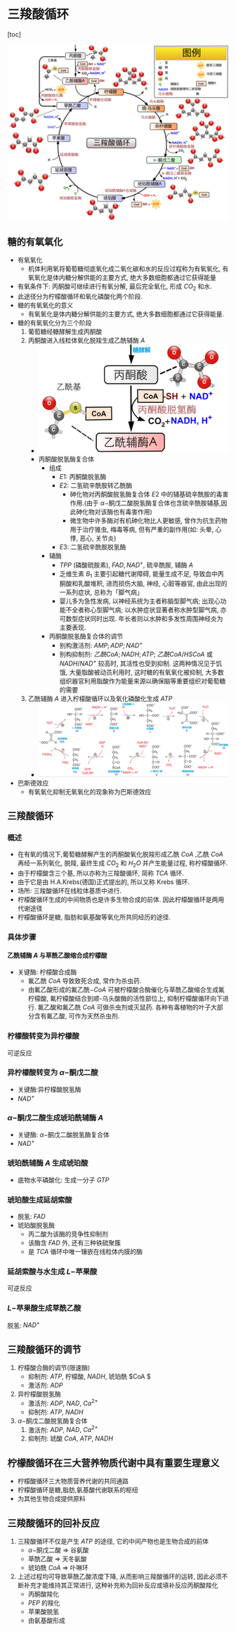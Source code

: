# 三羧酸循环

[toc]

![image-20220107193332764](Chap22三羧酸循环.assets/Citric_acid_cycle_with_aconitate_2_zh-hans.svg)



## 糖的有氧氧化

+ 有氧氧化
  + 机体利用氧将葡萄糖彻底氧化成二氧化碳和水的反应过程称为有氧氧化, 有氧氧化是体内糖分解供能的主要方式, 绝大多数细胞都通过它获得能量
+ 有氧条件下: 丙酮酸可继续进行有氧分解, 最后完全氧化, 形成 $CO_2$ 和水.
+ 此途径分为柠檬酸循环和氧化磷酸化两个阶段.
+ 糖的有氧氧化的意义
  + 有氧氧化是体内糖分解供能的主要方式, 绝大多数细胞都通过它获得能量.
+ 糖的有氧氧化分为三个阶段
  1. 葡萄糖经糖酵解生成丙酮酸
  2. 丙酮酸进入线粒体氧化脱羧生成乙酰辅酶 $A$ 
     + <img src="Chap22三羧酸循环.assets/image-20220107195001860.png" alt="image-20220107195001860" style="zoom: 50%;" />
     + 丙酮酸脱氢酶复合体
       + 组成
         + $E1$: 丙酮酸脱氢酶
         + $E2$: 二氢硫辛酰胺转乙酰酶
           + 砷化物对丙酮酸脱氢酶复合体 $E2$ 中的辅基硫辛酰胺的毒害作用.(由于 $\alpha-$酮戊二酸脱氢酶复合体也含硫辛酰胺辅基,因此砷化物对该酶也有毒害作用)
           + 微生物中许多酶对有机砷化物比人更敏感, 曾作为抗生药物用于治疗锥虫, 梅毒等病, 但有严重的副作用(如: 头晕, 心悸, 恶心, 关节炎)
         + $E3$: 二氢硫辛酰胺脱氢酶
       + 辅酶
         + $TPP$ (磷酸硫胺素), $FAD,NAD^+$, 硫辛酰胺, 辅酶 $A$ 
         + 乏维生素 $B_1$ 主要引起糖代谢障碍, 能量生成不足, 导致血中丙酮酸和乳酸堆积, 进而损伤大脑, 神经, 心脏等器官, 由此出现的一系列症状, 总称为「脚气病」
         + 婴儿多为急性发病, 以神经系统为主者称脑型脚气病; 出现心功能不全者称心型脚气病; 以水肿症状显著者称水肿型脚气病, 亦可数型症状同时出现. 年长者则以水肿和多发性周围神经炎为主要表现.
       + 丙酮酸脱氢酶复合体的调节
         + 别构激活剂: $AMP; ADP; NAD^+$
         + 别构抑制剂: $乙酰 CoA; NADH; ATP;$ $乙酰 CoA / HSCoA$ 或 $NADH/NAD^+$ 较高时, 其活性也受到抑制. 这两种情况见于饥饿, 大量脂酸被动员利用时, 这时糖的有氧氧化被抑制, 大多数组织器官利用脂酸作为能量来源以确保脑等重要组织对葡萄糖的需要
  3. 乙酰辅酶 $A$ 进入柠檬酸循环以及氧化磷酸化生成 $ATP$
     + ![](Chap22三羧酸循环.assets\image-20220107193332764.png)
+ 巴斯德效应
  + 有氧氧化抑制无氧氧化的现象称为巴斯德效应

## 三羧酸循环

### 概述

+ 在有氧的情况下,葡萄糖酵解产生的丙酮酸氧化脱羧形成乙酰 $CoA$ ,乙酰 $CoA$ 再经一系列氧化, 脱羧, 最终生成 $CO_2$ 和 $H_2O$ 并产生能量过程, 称柠檬酸循环.
+ 由于柠檬酸含三个基, 所以亦称为三羧酸循环, 简称 $TCA$ 循环.
+ 由于它是由 H.A.Krebs(德国)正式提出的, 所以又称 Krebs 循环.
+ 场所: 三羧酸循环在线粒体基质中进行.
+ 柠檬酸循环生成的中间物质也是许多生物合成的前体. 因此柠檬酸循环是两用代谢途径
+ 柠檬酸循环是糖, 脂肪和氨基酸等氧化所共同经历的途径.

### 具体步骤

#### 乙酰辅酶 $A$ 与草酰乙酸缩合成柠檬酸

+ 关键酶: 柠檬酸合成酶
  + 氟乙酰 $CoA$ 导致致死合成, 常作为杀虫药.
  + 由氟乙酸形成的氟乙酰$-CoA$ 可被柠檬酸合酶催化与草酰乙酸缩合生成氟柠檬酸, 氟柠檬酸结合到顺-乌头酸酶的活性部位上, 抑制柠檬酸循环向下进行. 氟乙酸和氟乙酰 $CoA$ 可做杀虫剂或灭鼠药. 各种有毒植物的叶子大部分含有氟乙酸, 可作为天然杀虫剂.

### 柠檬酸转变为异柠檬酸

可逆反应

### 异柠檬酸转变为 $\alpha-$酮戊二酸

+ 关键酶:异柠檬酸脱氢酶
+ $NAD^+$

### $\alpha-$酮戊二酸生成琥珀酰辅酶 $A$

+ 关键酶: $\alpha-$酮戊二酸脱氢酶复合体
+ $NAD^+$

### 琥珀酰辅酶 $A$ 生成琥珀酸

+ 底物水平磷酸化: 生成一分子 $GTP$

### 琥珀酸生成延胡索酸

+ 脱氢: $FAD$
+ 琥珀酸脱氢酶
  + 丙二酸为该酶的竞争性抑制剂
  + 该酶含 $FAD$ 外, 还有三种铁硫聚簇
  + 是 $TCA$ 循环中唯一镶嵌在线粒体内膜的酶

### 延胡索酸与水生成 $L-$苹果酸

可逆反应

### $L-$苹果酸生成草酰乙酸

脱氢: $NAD^+$

## 三羧酸循环的调节

1. 柠檬酸合酶的调节(限速酶)
   + 抑制剂: $ATP$, 柠檬酸, $NADH$, 琥珀酰 $CoA $
   + 激活剂: $ADP$
2. 异柠檬酸脱氢酶
   + 激活剂: $ADP,~ NAD,~ Ca^{2+}$
   + 抑制剂: $ATP,~ NADH$
3. $\alpha-$酮戊二酸脱氢酶复合体
   1. 激活剂: $ADP,~NAD, ~Ca^{2+}$
   2. 抑制剂: 琥酸 $CoA,~ATP, ~NADH$

## 柠檬酸循环在三大营养物质代谢中具有重要生理意义

+ 柠檬酸循环三大物质营养代谢的共同通路
+ 柠檬酸循环是糖,脂肪,氨基酸代谢联系的枢纽
+ 为其他生物合成提供原料

## 三羧酸循环的回补反应

1. 三羧酸循环不仅是产生 $ATP$ 的途径, 它的中间产物也是生物合成的前体
   + $\alpha-$酮戊二酸 $\Longrightarrow$ 谷氨酸
   + 草酰乙酸 $\Longrightarrow$ 天冬氨酸
   + 琥珀酰 $CoA$ $\Longrightarrow$ 卟啉环
2. 上述过程均可导致草酰乙酸浓度下降, 从而影响三羧酸循环的运转, 因此必须不断补充才能维持其正常进行, 这种补充称为回补反应或填补反应丙酮酸羧化
   + 丙酮酸羧化
   + $PEP$ 的羧化
   + 苹果酸脱氢
   + 由氨基酸形成
